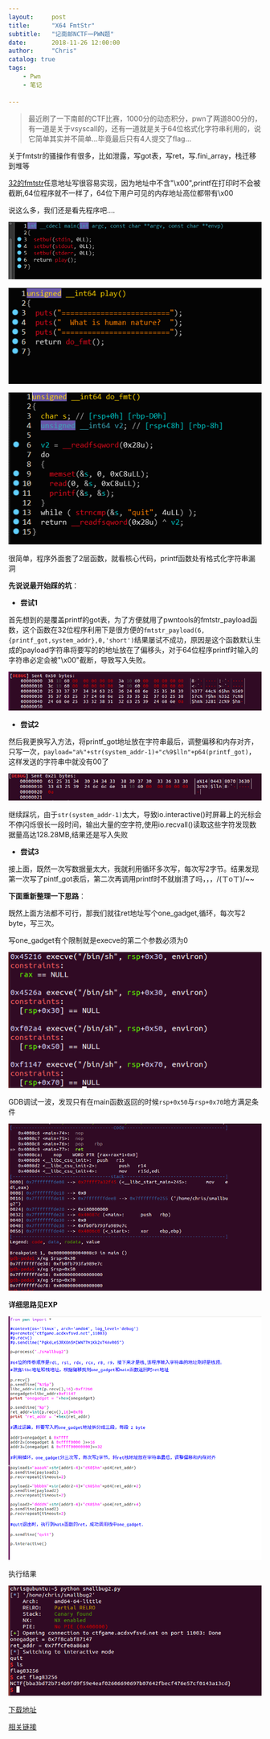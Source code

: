 ```yaml
---
layout:     post
title:      "X64 FmtStr"
subtitle:   "记南邮NCTF一PWN题"
date:       2018-11-26 12:00:00
author:     "Chris"
catalog: true
tags:
    - Pwn
    - 笔记
 
---
```


>最近刷了一下南邮的CTF比赛，1000分的动态积分，pwn了两道800分的，有一道是关于vsyscall的，还有一道就是关于64位格式化字符串利用的，说它简单其实并不简单...毕竟最后只有4人提交了flag...

关于fmtstr的骚操作有很多，比如泄露，写got表，写ret，写.fini_array，栈迁移到堆等

[32的fmtstr](https://sirhc.xyz/2018/09/01/32%E4%BD%8Dfmtstr%E6%BC%8F%E6%B4%9E%E5%88%A9%E7%94%A8/)任意地址写很容易实现，因为地址中不含"\x00",printf在打印时不会被截断,64位程序就不一样了，64位下用户可见的内存地址高位都带有\x00

说这么多，我们还是看先程序吧....

![](/img/pic/X64_fmtstr/1.jpg)

![](/img/pic/X64_fmtstr/2.jpg)

![](/img/pic/X64_fmtstr/3.jpg)

很简单，程序外面套了2层函数，就看核心代码，printf函数处有格式化字符串漏洞


**先说说最开始踩的坑**：

* **尝试1**

首先想到的是覆盖printf的got表，为了方便就用了pwntools的fmtstr_payload函数，这个函数在32位程序利用下是很方便的`fmtstr_payload(6,{printf_got,system_addr},0,'short')`结果屡试不成功，原因是这个函数默认生成的payload字符串将要写的的地址放在了偏移头，对于64位程序printf时输入的字符串必定会被"\x00"截断，导致写入失败。

![](/img/pic/X64_fmtstr/4.jpg)

* **尝试2**

然后我更换写入方法，将printf_got地址放在字符串最后，调整偏移和内存对齐，只写一次，`payload="a%"+str(system_addr-1)+"c%9$lln"+p64(printf_got)`，这样发送的字符串中就没有00了

![](/img/pic/X64_fmtstr/5.jpg)

继续踩坑，由于`str(system_addr-1)`太大，导致io.interactive()时屏幕上的光标会不停闪烁很长一段时间，输出大量的空字符,使用io.recvall()读取这些字符发现数据量高达128.28MB,结果还是写入失败

* **尝试3**

接上面，既然一次写数据量太大，我就利用循环多次写，每次写2字节。结果发现第一次写了pintf_got表后，第二次再调用printf时不就崩溃了吗，，，/(ㄒoㄒ)/~~


**下面重新整理一下思路**：

既然上面方法都不可行，那我们就往ret地址写个one_gadget,循环，每次写2 byte，写三次。

写one_gadget有个限制就是execve的第二个参数必须为0

![](/img/pic/X64_fmtstr/6.jpg)

GDB调试一波，发现只有在main函数返回的时候`rsp+0x50`与`rsp+0x70`地方满足条件

![](/img/pic/X64_fmtstr/7.jpg)

**详细思路见EXP**

![](/img/pic/X64_fmtstr/8.jpg)

执行结果

![](/img/pic/X64_fmtstr/9.jpg)

[下载地址](https://github.com/yxshyj/project/tree/master/pwn/smallbug2)

[相关链接](https://bbs.ichunqiu.com/thread-42943-1-1.html?from=bkyl)